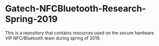 # Gatech-NFCBluetooth-Research-Spring-2019
This is a repository that contains resources used on the secure hardware VIP NFC/Bluetooth team during spring of 2019.
